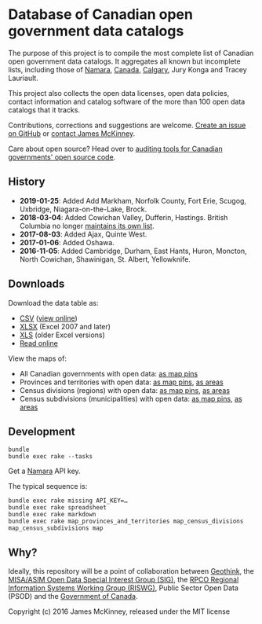 # Database of Canadian open government data catalogs

The purpose of this project is to compile the most complete list of Canadian open government data catalogs. It aggregates all known but incomplete lists, including those of [Namara](https://namara.io/), [Canada](http://open.canada.ca/en/maps/open-data-canada), [Calgary](https://data.calgary.ca/Government/Alberta-Open-Data-Portals-Map-View/grtv-hw7b), Jury Konga and Tracey Lauriault.

This project also collects the open data licenses, open data policies, contact information and catalog software of the more than 100 open data catalogs that it tracks.

Contributions, corrections and suggestions are welcome. [Create an issue on GitHub](https://github.com/jpmckinney/open_data_canada/issues/new) or [contact James McKinney](mailto:james@slashpoundbang.com).

Care about open source? Head over to [auditing tools for Canadian governments' open source code](https://github.com/jpmckinney/open_source_canada).

## History

* **2019-01-25**: Added Add Markham, Norfolk County, Fort Erie, Scugog, Uxbridge, Niagara-on-the-Lake, Brock.
* **2018-03-04**: Added Cowichan Valley, Dufferin, Hastings. British Columbia no longer [maintains its own list](https://www2.gov.bc.ca/gov/content/data/open-data/open-data-nationally-globally).
* **2017-08-03**: Added Ajax, Quinte West.
* **2017-01-06**: Added Oshawa.
* **2016-11-05**: Added Cambridge, Durham, East Hants, Huron, Moncton, North Cowichan, Shawinigan, St. Albert, Yellowknife.

## Downloads

Download the data table as:

* [CSV](https://raw.githubusercontent.com/jpmckinney/open_data_canada/master/tables/catalogs.csv) ([view online](/tables/catalogs.csv))
* [XLSX](https://raw.githubusercontent.com/jpmckinney/open_data_canada/master/tables/catalogs.xlsx) (Excel 2007 and later)
* [XLS](https://raw.githubusercontent.com/jpmckinney/open_data_canada/master/tables/catalogs.xls) (older Excel versions)
* [Read online](/tables/catalogs.md)

View the maps of:

* All Canadian governments with open data: [as map pins](/maps/canada-markers.geojson)
* Provinces and territories with open data: [as map pins](/maps/provinces-and-territories-markers.geojson), [as areas](/maps/provinces-and-territories-areas.geojson)
* Census divisions (regions) with open data: [as map pins](/maps/census-divisions-markers.geojson), [as areas](/maps/census-divisions-areas.geojson)
* Census subdivisions (municipalities) with open data: [as map pins](/maps/census-subdivisions-markers.geojson), [as areas](/maps/census-subdivisions-areas.geojson)

## Development

    bundle
    bundle exec rake --tasks

Get a [Namara](https://namara.io) API key.

The typical sequence is:

    bundle exec rake missing API_KEY=…
    bundle exec rake spreadsheet
    bundle exec rake markdown
    bundle exec rake map_provinces_and_territories map_census_divisions map_census_subdivisions map

## Why?

Ideally, this repository will be a point of collaboration between [Geothink](http://geothink.ca/), the [MISA/ASIM Open Data Special Interest Group (SIG)](http://c.ymcdn.com/sites/www.misa-asim.ca/resource/resmgr/misa_pdfs/open_data_sig_-_terms_of_ref.pdf), the [RPCO Regional Information Systems Working Group (RISWG)](http://www.rpco.ca/regional-information-systems-working-group.html), Public Sector Open Data (PSOD) and the [Government of Canada](http://open.canada.ca/en/maps/open-data-canada).

Copyright (c) 2016 James McKinney, released under the MIT license
